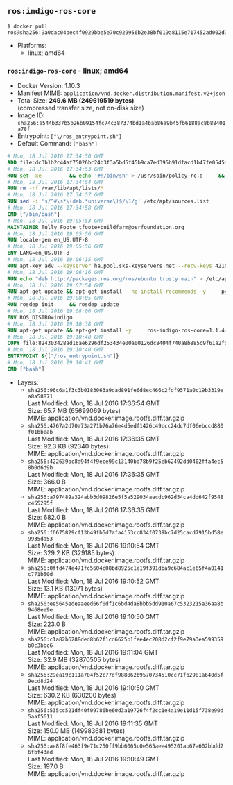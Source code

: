 ## `ros:indigo-ros-core`

```console
$ docker pull ros@sha256:9a0dac04bec4f0929bbe5e70c929956b2e38bf019a8115e717452ad002d7b6f5
```

-	Platforms:
	-	linux; amd64

### `ros:indigo-ros-core` - linux; amd64

-	Docker Version: 1.10.3
-	Manifest MIME: `application/vnd.docker.distribution.manifest.v2+json`
-	Total Size: **249.6 MB (249619519 bytes)**  
	(compressed transfer size, not on-disk size)
-	Image ID: `sha256:a544b337b5b26b09154fc74c387374bd1a4bab86a9b45fb6188ac8b88401a78f`
-	Entrypoint: `["\/ros_entrypoint.sh"]`
-	Default Command: `["bash"]`

```dockerfile
# Mon, 18 Jul 2016 17:34:50 GMT
ADD file:dc3b1b2c44af75026bc24b3f3a5bd5f45b9ca7ed395b91dfacd1b47fe0545fb5 in /
# Mon, 18 Jul 2016 17:34:53 GMT
RUN set -xe 		&& echo '#!/bin/sh' > /usr/sbin/policy-rc.d 	&& echo 'exit 101' >> /usr/sbin/policy-rc.d 	&& chmod +x /usr/sbin/policy-rc.d 		&& dpkg-divert --local --rename --add /sbin/initctl 	&& cp -a /usr/sbin/policy-rc.d /sbin/initctl 	&& sed -i 's/^exit.*/exit 0/' /sbin/initctl 		&& echo 'force-unsafe-io' > /etc/dpkg/dpkg.cfg.d/docker-apt-speedup 		&& echo 'DPkg::Post-Invoke { "rm -f /var/cache/apt/archives/*.deb /var/cache/apt/archives/partial/*.deb /var/cache/apt/*.bin || true"; };' > /etc/apt/apt.conf.d/docker-clean 	&& echo 'APT::Update::Post-Invoke { "rm -f /var/cache/apt/archives/*.deb /var/cache/apt/archives/partial/*.deb /var/cache/apt/*.bin || true"; };' >> /etc/apt/apt.conf.d/docker-clean 	&& echo 'Dir::Cache::pkgcache ""; Dir::Cache::srcpkgcache "";' >> /etc/apt/apt.conf.d/docker-clean 		&& echo 'Acquire::Languages "none";' > /etc/apt/apt.conf.d/docker-no-languages 		&& echo 'Acquire::GzipIndexes "true"; Acquire::CompressionTypes::Order:: "gz";' > /etc/apt/apt.conf.d/docker-gzip-indexes 		&& echo 'Apt::AutoRemove::SuggestsImportant "false";' > /etc/apt/apt.conf.d/docker-autoremove-suggests
# Mon, 18 Jul 2016 17:34:54 GMT
RUN rm -rf /var/lib/apt/lists/*
# Mon, 18 Jul 2016 17:34:57 GMT
RUN sed -i 's/^#\s*\(deb.*universe\)$/\1/g' /etc/apt/sources.list
# Mon, 18 Jul 2016 17:34:58 GMT
CMD ["/bin/bash"]
# Mon, 18 Jul 2016 19:05:53 GMT
MAINTAINER Tully Foote tfoote+buildfarm@osrfoundation.org
# Mon, 18 Jul 2016 19:05:56 GMT
RUN locale-gen en_US.UTF-8
# Mon, 18 Jul 2016 19:05:56 GMT
ENV LANG=en_US.UTF-8
# Mon, 18 Jul 2016 19:06:15 GMT
RUN apt-key adv --keyserver ha.pool.sks-keyservers.net --recv-keys 421C365BD9FF1F717815A3895523BAEEB01FA116
# Mon, 18 Jul 2016 19:06:16 GMT
RUN echo "deb http://packages.ros.org/ros/ubuntu trusty main" > /etc/apt/sources.list.d/ros-latest.list
# Mon, 18 Jul 2016 19:07:54 GMT
RUN apt-get update && apt-get install --no-install-recommends -y     python-rosdep     python-rosinstall     python-vcstools     && rm -rf /var/lib/apt/lists/*
# Mon, 18 Jul 2016 19:08:05 GMT
RUN rosdep init     && rosdep update
# Mon, 18 Jul 2016 19:08:06 GMT
ENV ROS_DISTRO=indigo
# Mon, 18 Jul 2016 19:10:38 GMT
RUN apt-get update && apt-get install -y     ros-indigo-ros-core=1.1.4-0*     && rm -rf /var/lib/apt/lists/*
# Mon, 18 Jul 2016 19:10:40 GMT
COPY file:824303428ad16ae6296df253434e00a00126dc8404f740a8b885c9f61a2f5fcb in /
# Mon, 18 Jul 2016 19:10:40 GMT
ENTRYPOINT &{["/ros_entrypoint.sh"]}
# Mon, 18 Jul 2016 19:10:41 GMT
CMD ["bash"]
```

-	Layers:
	-	`sha256:96c6a1f3c3b0183063a9dad891fe6d8ec466c2fdf9571a0c19b3319ea8a58871`  
		Last Modified: Mon, 18 Jul 2016 17:36:54 GMT  
		Size: 65.7 MB (65699069 bytes)  
		MIME: application/vnd.docker.image.rootfs.diff.tar.gzip
	-	`sha256:4767a2d70a73a271b76a76e4d5edf1426c49ccc24dc7df06ebccd880f01bbeab`  
		Last Modified: Mon, 18 Jul 2016 17:36:35 GMT  
		Size: 92.3 KB (92340 bytes)  
		MIME: application/vnd.docker.image.rootfs.diff.tar.gzip
	-	`sha256:422639bc8a94f4f9ece99c13140bd78b9f25eb62492dd0402ffa4ec58b0d6d9b`  
		Last Modified: Mon, 18 Jul 2016 17:36:35 GMT  
		Size: 366.0 B  
		MIME: application/vnd.docker.image.rootfs.diff.tar.gzip
	-	`sha256:a797489a324abb3d09826e5f5a529034aecdc962d54ca4dd642f9548c455295f`  
		Last Modified: Mon, 18 Jul 2016 17:36:35 GMT  
		Size: 682.0 B  
		MIME: application/vnd.docker.image.rootfs.diff.tar.gzip
	-	`sha256:f6675829cf13b49fb5d7afa4153cc834f0739bc7d25cacd7915bd58e9935da53`  
		Last Modified: Mon, 18 Jul 2016 19:10:54 GMT  
		Size: 329.2 KB (329185 bytes)  
		MIME: application/vnd.docker.image.rootfs.diff.tar.gzip
	-	`sha256:0ffd474e471fc5604c08bd8925c1e19f391dba9c684ac1e65f4a0141c771b50d`  
		Last Modified: Mon, 18 Jul 2016 19:10:52 GMT  
		Size: 13.1 KB (13071 bytes)  
		MIME: application/vnd.docker.image.rootfs.diff.tar.gzip
	-	`sha256:ee5645edeaaeed66f0df1c6bd4da8bbb5dd910a67c5323215a36aa8b9468ee9e`  
		Last Modified: Mon, 18 Jul 2016 19:10:50 GMT  
		Size: 223.0 B  
		MIME: application/vnd.docker.image.rootfs.diff.tar.gzip
	-	`sha256:c1a82b6288ded8b62f1cd6625b1fee4ec208d2cf2f9e79a3ea599359b0c3bbc6`  
		Last Modified: Mon, 18 Jul 2016 19:11:04 GMT  
		Size: 32.9 MB (32870505 bytes)  
		MIME: application/vnd.docker.image.rootfs.diff.tar.gzip
	-	`sha256:29ea19c111a704f52c77df988862b9570734510cc71fb2981a640d5f9ecd8d24`  
		Last Modified: Mon, 18 Jul 2016 19:10:50 GMT  
		Size: 630.2 KB (630200 bytes)  
		MIME: application/vnd.docker.image.rootfs.diff.tar.gzip
	-	`sha256:535cc521df40f09786be60d3a19726f4f2cc1e4a19e11d15f738e90d5aaf5611`  
		Last Modified: Mon, 18 Jul 2016 19:11:35 GMT  
		Size: 150.0 MB (149983681 bytes)  
		MIME: application/vnd.docker.image.rootfs.diff.tar.gzip
	-	`sha256:ae8f8fe463f9e71c250ff9bb6065c0e565aee495201ab67a602bbdd26fbf43ad`  
		Last Modified: Mon, 18 Jul 2016 19:10:49 GMT  
		Size: 197.0 B  
		MIME: application/vnd.docker.image.rootfs.diff.tar.gzip
